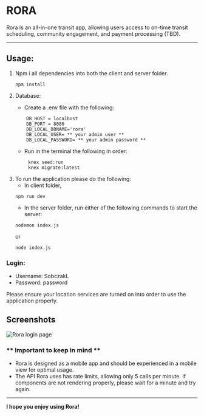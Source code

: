 # RORA

Rora is an all-in-one transit app, allowing users access to on-time transit scheduling, community engagement, and payment processing (TBD).

---

## Usage:

1. Npm i all dependencies into both the client and server folder.
    ```
    npm install
    ```

2. Database:

    - Create a .env file with the following:
    ```
        DB_HOST = localhost
        DB_PORT = 8080
        DB_LOCAL_DBNAME='rora'
        DB_LOCAL_USER= ** your admin user **
        DB_LOCAL_PASSWORD= ** your admin password **
    ```
    - Run in the terminal the following in order:
```
        knex seed:run
        knex migrate:latest
```
3. To run the application please do the following:
    - In client folder,
    ```
    npm run dev
    ```
    - In the server folder, run either of the following commands to start the server:
    ```
    nodemon index.js
    ``` 
    or 
    ```
    node index.js
    ```

### Login:

-   Username: SobczakL
-   Password: password

Please ensure your location services are turned on into order to use the application properly.

## Screenshots
![Rora login page](https://github.com/SobczakL/rora/assets/36972429/d7c7e031-6fdf-4ead-834c-5a430baee9b1)


### ** Important to keep in mind **

 - Rora is designed as a mobile app and should be experienced in a mobile view for optimal usage.
 - The API Rora uses has rate limits, allowing only 5 calls per minute. If components are not rendering properly, please wait for a minute and try again.

---

**I hope you enjoy using Rora!**
